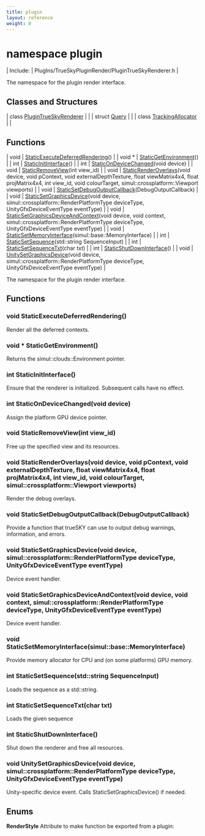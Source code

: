 ```yaml
---
title: plugin
layout: reference
weight: 0
---
```

namespace plugin
===

| Include: | PlugIns/TrueSkyPluginRender/PluginTrueSkyRenderer.h |

The namespace for the plugin render interface.
  


Classes and Structures
---

| class [PluginTrueSkyRenderer](plugin/plugintrueskyrenderer) |  |
| struct [Query](plugin/query) |  |
| class [TrackingAllocator](plugin/trackingallocator) |  |

Functions
---

| void | [StaticExecuteDeferredRendering](#StaticExecuteDeferredRendering)() |
| void * | [StaticGetEnvironment](#StaticGetEnvironment)() |
| int | [StaticInitInterface](#StaticInitInterface)() |
| int | [StaticOnDeviceChanged](#StaticOnDeviceChanged)(void device) |
| void | [StaticRemoveView](#StaticRemoveView)(int view_id) |
| void | [StaticRenderOverlays](#StaticRenderOverlays)(void device, void pContext, void externalDepthTexture, float viewMatrix4x4, float projMatrix4x4, int view_id, void colourTarget, simul::crossplatform::Viewport viewports) |
| void | [StaticSetDebugOutputCallback](#StaticSetDebugOutputCallback)(DebugOutputCallback) |
| void | [StaticSetGraphicsDevice](#StaticSetGraphicsDevice)(void device, simul::crossplatform::RenderPlatformType deviceType, UnityGfxDeviceEventType eventType) |
| void | [StaticSetGraphicsDeviceAndContext](#StaticSetGraphicsDeviceAndContext)(void device, void context, simul::crossplatform::RenderPlatformType deviceType, UnityGfxDeviceEventType eventType) |
| void | [StaticSetMemoryInterface](#StaticSetMemoryInterface)(simul::base::MemoryInterface) |
| int | [StaticSetSequence](#StaticSetSequence)(std::string SequenceInput) |
| int | [StaticSetSequenceTxt](#StaticSetSequenceTxt)(char txt) |
| int | [StaticShutDownInterface](#StaticShutDownInterface)() |
| void | [UnitySetGraphicsDevice](#UnitySetGraphicsDevice)(void device, simul::crossplatform::RenderPlatformType deviceType, UnityGfxDeviceEventType eventType) |

The namespace for the plugin render interface.
  


Functions
---

### <a name="StaticExecuteDeferredRendering"/>void StaticExecuteDeferredRendering()
Render all the deferred contexts.

### <a name="StaticGetEnvironment"/>void * StaticGetEnvironment()
Returns the simul::clouds::Environment pointer.

### <a name="StaticInitInterface"/>int StaticInitInterface()
Ensure that the renderer is initialized. Subsequent calls have no effect.

### <a name="StaticOnDeviceChanged"/>int StaticOnDeviceChanged(void device)
Assign the platform GPU device pointer.

### <a name="StaticRemoveView"/>void StaticRemoveView(int view_id)
Free up the specified view and its resources.

### <a name="StaticRenderOverlays"/>void StaticRenderOverlays(void device, void pContext, void externalDepthTexture, float viewMatrix4x4, float projMatrix4x4, int view_id, void colourTarget, simul::crossplatform::Viewport viewports)
Render the debug overlays.

### <a name="StaticSetDebugOutputCallback"/>void StaticSetDebugOutputCallback(DebugOutputCallback)
Provide a function that trueSKY can use to output debug warnings, information, and errors.

### <a name="StaticSetGraphicsDevice"/>void StaticSetGraphicsDevice(void device, simul::crossplatform::RenderPlatformType deviceType, UnityGfxDeviceEventType eventType)
Device event handler.

### <a name="StaticSetGraphicsDeviceAndContext"/>void StaticSetGraphicsDeviceAndContext(void device, void context, simul::crossplatform::RenderPlatformType deviceType, UnityGfxDeviceEventType eventType)
Device event handler.

### <a name="StaticSetMemoryInterface"/>void StaticSetMemoryInterface(simul::base::MemoryInterface)
Provide memory allocator for CPU and (on some platforms) GPU memory.

### <a name="StaticSetSequence"/>int StaticSetSequence(std::string SequenceInput)
Loads the sequence as a std::string.

### <a name="StaticSetSequenceTxt"/>int StaticSetSequenceTxt(char txt)
Loads the given sequence

### <a name="StaticShutDownInterface"/>int StaticShutDownInterface()
Shut down the renderer and free all resources.

### <a name="UnitySetGraphicsDevice"/>void UnitySetGraphicsDevice(void device, simul::crossplatform::RenderPlatformType deviceType, UnityGfxDeviceEventType eventType)
Unity-specific device event. Calls StaticSetGraphicsDevice() if needed.

Enums
---

**RenderStyle**  Attribute to make function be exported from a plugin:
